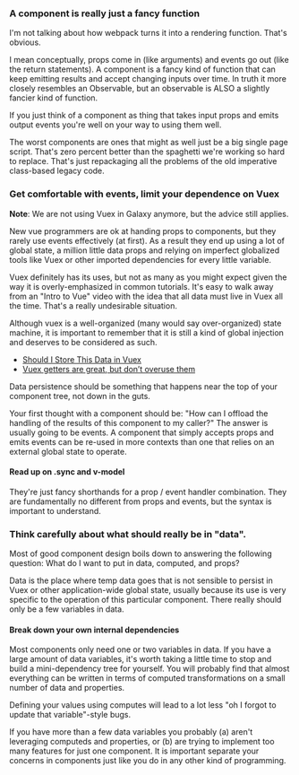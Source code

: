 ### A component is really just a fancy function

I'm not talking about how webpack turns it into a rendering function. That's obvious.

I mean conceptually, props come in (like arguments) and events go out (like the return statements).
A component is a fancy kind of function that can keep emitting results and accept changing inputs
over time. In truth it more closely resembles an Observable, but an observable is ALSO a slightly
fancier kind of function.

If you just think of a component as thing that takes input props and emits output events you're well
on your way to using them well.

The worst components are ones that might as well just be a big single page script. That's zero
percent better than the spaghetti we're working so hard to replace. That's just repackaging all the
problems of the old imperative class-based legacy code.

### Get comfortable with events, limit your dependence on Vuex

**Note**: We are not using Vuex in Galaxy anymore, but the advice still applies.

New vue programmers are ok at handing props to components, but they rarely use events effectively
(at first). As a result they end up using a lot of global state, a million little data props and
relying on imperfect globalized tools like Vuex or other imported dependencies for every little
variable.

Vuex definitely has its uses, but not as many as you might expect given the way it is
overly-emphasized in common tutorials. It's easy to walk away from an "Intro to Vue" video with the
idea that all data must live in Vuex all the time. That's a really undesirable situation.

Although vuex is a well-organized (many would say over-organized) state machine, it is important
to remember that it is still a kind of global injection and deserves to be considered as such.

-   [Should I Store This Data in
    Vuex](https://markus.oberlehner.net/blog/should-i-store-this-data-in-vuex/)
-   [Vuex getters are great, but don’t overuse
    them](https://codeburst.io/vuex-getters-are-great-but-dont-overuse-them-9c946689b414)

Data persistence should be something that happens near the top of your component tree, not down in
the guts.

Your first thought with a component should be: "How can I offload the handling of the results of
this component to my caller?" The answer is usually going to be events. A component that simply
accepts props and emits events can be re-used in more contexts than one that relies on an external
global state to operate.

#### Read up on .sync and v-model

They're just fancy shorthands for a prop / event handler combination. They are fundamentally no
different from props and events, but the syntax is important to understand.

### Think carefully about what should really be in "data".

Most of good component design boils down to answering the following question: What do I want to put
in data, computed, and props?

Data is the place where temp data goes that is not sensible to persist in Vuex or other
application-wide global state, usually because its use is very specific to the operation of this
particular component. There really should only be a few variables in data.

#### Break down your own internal dependencies

Most components only need one or two variables in data. If you have a large amount of data
variables, it's worth taking a little time to stop and build a mini-dependency tree for yourself.
You will probably find that almost everything can be written in terms of computed transformations on
a small number of data and properties.

Defining your values using computes will lead to a lot less "oh I forgot to update that
variable"-style bugs.

If you have more than a few data variables you probably (a) aren't leveraging computeds and
properties, or (b) are trying to implement too many features for just one component. It is important
separate your concerns in components just like you do in any other kind of programming.

